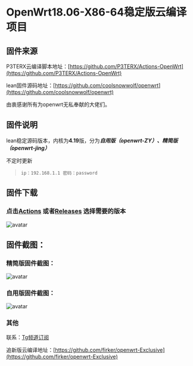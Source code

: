 # OpenWrt18.06-X86-64稳定版云编译项目

## 固件来源

P3TERX云编译脚本地址：[https://github.com/P3TERX/Actions-OpenWrt](https://github.com/P3TERX/Actions-OpenWrt)

lean固件源码地址：[https://github.com/coolsnowwolf/openwrt](https://github.com/coolsnowwolf/openwrt)

由衷感谢所有为openwrt无私奉献的大佬们。

## 固件说明

lean稳定源码版本，内核为**4.19**版，分为***自用版（openwrt-ZY）、精简版（openwrt-jing）***

不定时更新

> `ip：192.168.1.1 密码：password`

## 固件下载

### 点击[Actions](https://github.com/firkerword/openwrt-stable-version/actions) 或者[Releases](https://github.com/firkerword/openwrt-stable-version/releases) 选择需要的版本
![avatar](https://raw.githubusercontent.com/firkerword/openwrt-stable-version/main/boc/c.png)

## 固件截图：
### 精简版固件截图：
![avatar](https://raw.githubusercontent.com/firkerword/openwrt-stable-version/main/boc/a.png)
### 自用版固件截图：
![avatar](https://raw.githubusercontent.com/firkerword/openwrt-stable-version/main/boc/b.png)

### 其他

联系：[Tg频道订阅](https://t.me/zhinengchaoshenzhe)

追新版云编译地址：[https://github.com/firker/openwrt-Exclusive](https://github.com/firker/openwrt-Exclusive)



